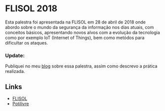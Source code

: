 # FLISOL 2018

Esta palestra foi apresentada na FLISOL em 28 de abril de 2018 onde abordo sobre o mundo da segurança da informação nos dias atuais, com conceitos básicos, apresentando novos alvos com a evolução da tecnologia como por exemplo IoT (Internet of Things), bem como metódos para dificultar os ataques.

### **Update:**

Publiquei no meu [blog](https://z1ron.github.io/2018/cybermundo-e-a-inseguranca/) sobre essa palestra, assim como descrevo a prática realizada.

## Links

- [FLISOL](https://flisol.info/FLISOL2018/Brasil/PauDosFerros)
- [Potilivre](https://www.potilivre.org/foto/476-flisol-pau-dos-ferros-2018)
